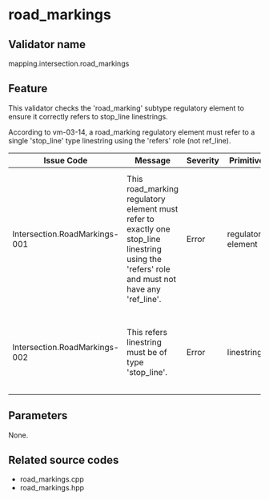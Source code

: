 # road_markings

## Validator name

mapping.intersection.road_markings

## Feature

This validator checks the 'road_marking' subtype regulatory element to ensure it correctly refers to stop_line linestrings.

According to vm-03-14, a road_marking regulatory element must refer to a single 'stop_line' type linestring using the 'refers' role (not ref_line).

| Issue Code | Message | Severity | Primitive | Description | Approach |
| ---------- | ------- | -------- | --------- | ----------- | -------- |
| Intersection.RoadMarkings-001 | This road_marking regulatory element must refer to exactly one stop_line linestring using the 'refers' role and must not have any 'ref_line'. | Error | regulatory element | The road_marking regulatory element does not have exactly one refers linestring or has ref_line members | Ensure the regulatory element has exactly one member with role 'refers' and no members with role 'ref_line' |
| Intersection.RoadMarkings-002 | This refers linestring must be of type 'stop_line'. | Error | linestring | The referred linestring is not of type stop_line | Ensure the referred linestring has type attribute set to 'stop_line' |

## Parameters

None.

## Related source codes

- road_markings.cpp
- road_markings.hpp
